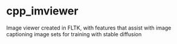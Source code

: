 # cpp_imviewer
Image viewer created in FLTK, with features that assist with image captioning image sets for training with stable diffusion
